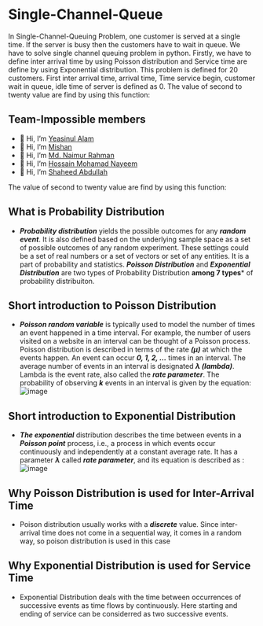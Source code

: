 # Single-Channel-Queue
In Single-Channel-Queuing Problem, one customer is served at a single time. If the server is busy then the customers have to wait in queue.  We have to solve single channel queuing problem in python. Firstly, we have to define inter arrival time by using Poisson distribution and Service time are define by using Exponential distribution. This problem is defined for 20 customers.  First inter arrival time, arrival time, Time service begin, customer wait in queue, idle time of server is defined as 0.  The value of second to twenty value are find by using this function:

## Team-Impossible members
-  👋 Hi, I’m [Yeasinul Alam](https://github.com/yeasinul)
-  👋 Hi, I’m [Mishan](https://github.com/1mishan1)
-  👋 Hi, I’m [Md. Naimur Rahman](https://github.com/naimur404)
-  👋 Hi, I’m [Hossain Mohamad Nayeem]()
-  👋 Hi, I’m [Shaheed Abdullah]()

The value of second to twenty value are find by using this function:
## What is Probability Distribution
- ***Probability distribution*** yields the possible outcomes for any ***random event***. It is also defined based on the underlying sample space as a set of possible outcomes of any random experiment. These settings could be a set of real numbers or a set of vectors or set of any entities. It is a part of probability and statistics. ***Poisson Distribution*** and ***Exponential Distribution*** are two types of Probability Distribution **among 7 types*** of probability distribuiton.

## Short introduction to Poisson Distribution
- ***Poisson random variable*** is typically used to model the number of times an event happened in a time interval. For example, the number of users visited on a website in an interval can be thought of a Poisson process. Poisson distribution is described in terms of the rate ***(μ)*** at which the events happen. An event can occur ***0, 1, 2, …*** times in an interval. The average number of events in an interval is designated ***λ (lambda)***. Lambda is the event rate, also called the ***rate parameter***. The probability of observing ***k*** events in an interval is given by the equation:<br/>
 ![image](https://user-images.githubusercontent.com/74718375/112758781-e2de5f00-9011-11eb-952d-a0859d50300e.png)<br/>

## Short introduction to Exponential Distribution
- ***The exponential*** distribution describes the time between events in a ***Poisson point*** process, i.e., a process in which events occur continuously and independently at a constant average rate. It has a parameter ***λ*** called ***rate parameter***, and its equation is described as :<br/>
 ![image](https://user-images.githubusercontent.com/74718375/112759206-d3601580-9013-11eb-909f-b215e2b6ca32.png)<br/>

## Why Poisson Distribution is used for Inter-Arrival Time
- Poison distribution usually works with a ***discrete*** value. Since inter-arrival time does not come in a sequential way, it comes in a random way, so poison distribution is used in this case

## Why Exponential Distribution is used for Service Time
- Exponential Distribution deals with the time between occurrences of successive events as time flows by
continuously. Here starting and ending of service can be considerred as two successive events.
